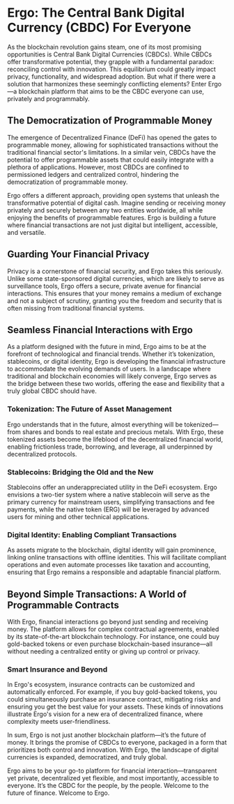 # Ergo: The Central Bank Digital Currency (CBDC) For Everyone

As the blockchain revolution gains steam, one of its most promising opportunities is Central Bank Digital Currencies (CBDCs). While CBDCs offer transformative potential, they grapple with a fundamental paradox: reconciling control with innovation. This equilibrium could greatly impact privacy, functionality, and widespread adoption. But what if there were a solution that harmonizes these seemingly conflicting elements? Enter Ergo—a blockchain platform that aims to be the CBDC everyone can use, privately and programmably.

## The Democratization of Programmable Money

The emergence of Decentralized Finance (DeFi) has opened the gates to programmable money, allowing for sophisticated transactions without the traditional financial sector's limitations. In a similar vein, CBDCs have the potential to offer programmable assets that could easily integrate with a plethora of applications. However, most CBDCs are confined to permissioned ledgers and centralized control, hindering the democratization of programmable money. 

Ergo offers a different approach, providing open systems that unleash the transformative potential of digital cash. Imagine sending or receiving money privately and securely between any two entities worldwide, all while enjoying the benefits of programmable features. Ergo is building a future where financial transactions are not just digital but intelligent, accessible, and versatile.

## Guarding Your Financial Privacy

Privacy is a cornerstone of financial security, and Ergo takes this seriously. Unlike some state-sponsored digital currencies, which are likely to serve as surveillance tools, Ergo offers a secure, private avenue for financial interactions. This ensures that your money remains a medium of exchange and not a subject of scrutiny, granting you the freedom and security that is often missing from traditional financial systems.

## Seamless Financial Interactions with Ergo

As a platform designed with the future in mind, Ergo aims to be at the forefront of technological and financial trends. Whether it’s tokenization, stablecoins, or digital identity, Ergo is developing the financial infrastructure to accommodate the evolving demands of users. In a landscape where traditional and blockchain economies will likely converge, Ergo serves as the bridge between these two worlds, offering the ease and flexibility that a truly global CBDC should have.

### Tokenization: The Future of Asset Management

Ergo understands that in the future, almost everything will be tokenized—from shares and bonds to real estate and precious metals. With Ergo, these tokenized assets become the lifeblood of the decentralized financial world, enabling frictionless trade, borrowing, and leverage, all underpinned by decentralized protocols.

### Stablecoins: Bridging the Old and the New

Stablecoins offer an underappreciated utility in the DeFi ecosystem. Ergo envisions a two-tier system where a native stablecoin will serve as the primary currency for mainstream users, simplifying transactions and fee payments, while the native token (ERG) will be leveraged by advanced users for mining and other technical applications.

### Digital Identity: Enabling Compliant Transactions

As assets migrate to the blockchain, digital identity will gain prominence, linking online transactions with offline identities. This will facilitate compliant operations and even automate processes like taxation and accounting, ensuring that Ergo remains a responsible and adaptable financial platform.

## Beyond Simple Transactions: A World of Programmable Contracts

With Ergo, financial interactions go beyond just sending and receiving money. The platform allows for complex contractual agreements, enabled by its state-of-the-art blockchain technology. For instance, one could buy gold-backed tokens or even purchase blockchain-based insurance—all without needing a centralized entity or giving up control or privacy.

### Smart Insurance and Beyond

In Ergo's ecosystem, insurance contracts can be customized and automatically enforced. For example, if you buy gold-backed tokens, you could simultaneously purchase an insurance contract, mitigating risks and ensuring you get the best value for your assets. These kinds of innovations illustrate Ergo's vision for a new era of decentralized finance, where complexity meets user-friendliness.

In sum, Ergo is not just another blockchain platform—it’s the future of money. It brings the promise of CBDCs to everyone, packaged in a form that prioritizes both control and innovation. With Ergo, the landscape of digital currencies is expanded, democratized, and truly global.

Ergo aims to be your go-to platform for financial interaction—transparent yet private, decentralized yet flexible, and most importantly, accessible to everyone. It’s the CBDC for the people, by the people. Welcome to the future of finance. Welcome to Ergo.